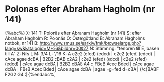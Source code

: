 # Polonas efter Abraham Hagholm (nr 141)

{%abc%}
X: 141
T: Polonäs efter Abraham Hagholm (nr 141) 
S: efter Abraham Hagholm
R: Polonäs
O: Östergötland
B: Abraham Hagholms notbok, nr 141
B: http://www.smus.se/earkiv/fmk/browselarge.php?lang=sw&katalogid=M+26&bildnr=00027
N: Stämning: "tenoren till E, basen till A"
Z: Nils L
M: 3/4
L: 1/16
K: A
c2e2 (efed) (edcd) | c2e2 (efed) (edcd) | cAce agae dcBA | B2B2 cBAB c2A2 |
c2e2 (efed) (edcd) | c2e2 (efed) (edcd) | cAce agae dcBA | B2B2 cBAB A4 ::
FBeB Acec Bded | cAce agae dcBA | FBeB Acec Bded | cAce agae dcBA |
agae =g=fed d=cBA | {/c}BABF F2G2 G4 :|
{%endabc%}
